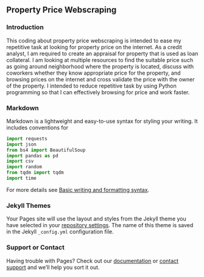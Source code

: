 ## Property Price Webscraping

### Introduction
This coding about property price webscraping is intended to ease my repetitive task at looking for property price on the internet. As a credit analyst, I am required to create an appraisal for property that is used as loan collateral. I am looking at multiple resources to find the suitable price such as going around neighborhood where the property is located, discuss with coworkers whether they know appropriate price for the property, and browsing prices on the internet and cross validate the price with the owner of the property. I intended to reduce repetitive task by using Python programming so that I can effectively browsing for price and work faster. 

### Markdown

Markdown is a lightweight and easy-to-use syntax for styling your writing. It includes conventions for

```python
import requests
import json
from bs4 import BeautifulSoup
import pandas as pd
import csv
import random
from tqdm import tqdm
import time
```

For more details see [Basic writing and formatting syntax](https://docs.github.com/en/github/writing-on-github/getting-started-with-writing-and-formatting-on-github/basic-writing-and-formatting-syntax).

### Jekyll Themes

Your Pages site will use the layout and styles from the Jekyll theme you have selected in your [repository settings](https://github.com/bagz6/webscraping/settings/pages). The name of this theme is saved in the Jekyll `_config.yml` configuration file.

### Support or Contact

Having trouble with Pages? Check out our [documentation](https://docs.github.com/categories/github-pages-basics/) or [contact support](https://support.github.com/contact) and we’ll help you sort it out.
